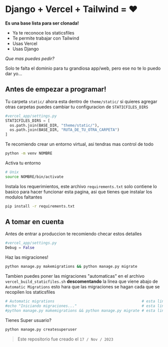 # Django + Vercel + Tailwind = ❤️

**Es una base lista para ser clonada!**

- Ya te reconoce los staticsfiles
- Te permite trabajar con Tailwind
- Usas Vercel
- Usas Django

*Que mas puedes pedir?*

Solo te falta el dominio para tu grandiosa app/web, pero ese no te lo puedo dar yo...

## Antes de empezar a programar!

Tu carpeta `static/` ahora esta dentro de `theme/static/` si quieres agregar otras carpetas puedes cambiar tu configuracion de `STATICFILES_DIRS`

```py
#vercel_app/settings.py
STATICFILES_DIRS = [
  os.path.join(BASE_DIR, "theme/static/"),
  os.path.join(BASE_DIR, "RUTA_DE_TU_OTRA_CARPETA")
]
```

Te recomiendo crear un entorno virtual, asi tendras mas control de todo

```sh
python -m venv NOMBRE
```

Activa tu entorno

```sh
# Unix
source NOMBRE/bin/activate
```

Instala los requerimientos, este archivo `requirements.txt` solo contiene lo basico para hacer funcionar esta pagina, asi que tienes que instalar los modulos faltantes

```sh
pip install -r requirements.txt
```

## A tomar en cuenta

Antes de entrar a produccion te recomiendo checar estos detalles

```py
#vercel_app/settings.py
Debug = False
```

Haz las migraciones!

```sh
python manage.py makemigrations && python manage.py migrate
```

Tambien puedes poner las migraciones "automaticas" en el archivo `vercel_build_staticfiles.sh` **descomentando** la linea que viene abajo de `Automatic Migrations` esto hara que las migraciones se hagan cada que se recopilen los staticsfiles

```sh
# Automatic migrations                                       # esta linea NO se debe descomentar
#echo "Iniciando migraciones..."                             # esta linea se debe descomentar
#python manage.py makemigrations && python manage.py migrate # esta linea se debe descomentar
```

Tienes Super usuario?

```sh
python manage.py createsuperuser
```

> Este repositorio fue creado el `17 / Nov / 2023`
